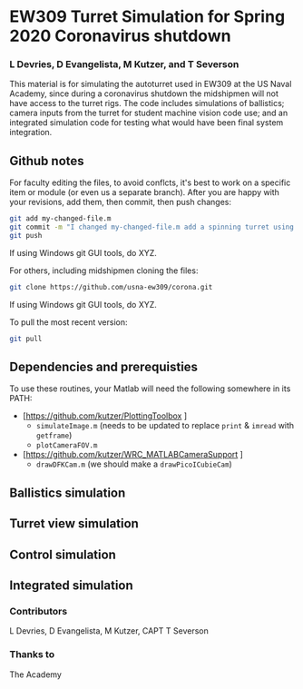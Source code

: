 # EW309 Turret Simulation for Spring 2020 Coronavirus shutdown
### L Devries, D Evangelista, M Kutzer, and T Severson
This material is for simulating the autoturret used in EW309 at the US Naval Academy, since during a coronavirus shutdown the midshipmen will not have access to the turret rigs. The code includes simulations of ballistics; camera inputs from the turret for student machine vision code use; and an integrated simulation code for testing what would have been final system integration.

## Github notes
For faculty editing the files, to avoid conflcts, it's best to work on a specific item or module (or even us a separate branch). After you are happy with your revisions, add them, then commit, then push changes:
```bash
git add my-changed-file.m
git commit -m "I changed my-changed-file.m add a spinning turret using hgtransform"
git push
```
If using Windows git GUI tools, do XYZ. 

For others, including midshipmen cloning the files:
```bash
git clone https://github.com/usna-ew309/corona.git
```
If using Windows git GUI tools, do XYZ.

To pull the most recent version:
```bash
git pull
```

## Dependencies and prerequisties
To use these routines, your Matlab will need the following somewhere in its PATH:
  * [https://github.com/kutzer/PlottingToolbox ]
    - `simulateImage.m` (needs to be updated to replace `print` & `imread` with `getframe`)
    - `plotCameraFOV.m`
  * [https://github.com/kutzer/WRC_MATLABCameraSupport ]
     - `drawDFKCam.m` (we should make a `drawPicoICubieCam`)

## Ballistics simulation
## Turret view simulation
## Control simulation
## Integrated simulation

### Contributors
L Devries, D Evangelista, M Kutzer, CAPT T Severson

### Thanks to
The Academy

